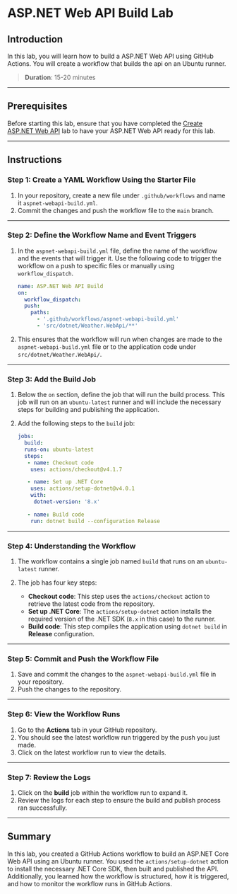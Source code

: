 # ASP.NET Web API Build Lab

## Introduction

In this lab, you will learn how to build a ASP.NET Web API using GitHub Actions. You will create a workflow that builds the api on an Ubuntu runner.

> **Duration**: 15-20 minutes

---

## Prerequisites

Before starting this lab, ensure that you have completed the [Create ASP.NET Web API](./create-aspnet-webapi.md) lab to have your ASP.NET Web API ready for this lab.

---

## Instructions

### Step 1: Create a YAML Workflow Using the Starter File

1. In your repository, create a new file under `.github/workflows` and name it `aspnet-webapi-build.yml`.
2. Commit the changes and push the workflow file to the `main` branch.

---

### Step 2: Define the Workflow Name and Event Triggers

1. In the `aspnet-webapi-build.yml` file, define the name of the workflow and the events that will trigger it. Use the following code to trigger the workflow on a push to specific files or manually using `workflow_dispatch`.

   ```yaml
   name: ASP.NET Web API Build
   on:
     workflow_dispatch:
     push:
       paths:
         - '.github/workflows/aspnet-webapi-build.yml'
         - 'src/dotnet/Weather.WebApi/**'
   ```

2. This ensures that the workflow will run when changes are made to the `aspnet-webapi-build.yml` file or to the application code under `src/dotnet/Weather.WebApi/`.

---

### Step 3: Add the Build Job

1. Below the `on` section, define the job that will run the build process. This job will run on an `ubuntu-latest` runner and will include the necessary steps for building and publishing the application.
2. Add the following steps to the `build` job:

   ```yaml
   jobs:
     build:
     runs-on: ubuntu-latest
     steps:
      - name: Checkout code
       uses: actions/checkout@v4.1.7

      - name: Set up .NET Core
       uses: actions/setup-dotnet@v4.0.1
       with:
        dotnet-version: '8.x'

      - name: Build code
       run: dotnet build --configuration Release
   ```

---

### Step 4: Understanding the Workflow

1. The workflow contains a single job named `build` that runs on an `ubuntu-latest` runner.

2. The job has four key steps:
   - **Checkout code**: This step uses the `actions/checkout` action to retrieve the latest code from the repository.
   - **Set up .NET Core**: The `actions/setup-dotnet` action installs the required version of the .NET SDK (`8.x` in this case) to the runner.
   - **Build code**: This step compiles the application using `dotnet build` in **Release** configuration.

---

### Step 5: Commit and Push the Workflow File

1. Save and commit the changes to the `aspnet-webapi-build.yml` file in your repository.
2. Push the changes to the repository.

---

### Step 6: View the Workflow Runs

1. Go to the **Actions** tab in your GitHub repository.
2. You should see the latest workflow run triggered by the push you just made.
3. Click on the latest workflow run to view the details.

---

### Step 7: Review the Logs

1. Click on the **build** job within the workflow run to expand it.
2. Review the logs for each step to ensure the build and publish process ran successfully.

---

## Summary

In this lab, you created a GitHub Actions workflow to build an ASP.NET Core Web API using an Ubuntu runner. You used the `actions/setup-dotnet` action to install the necessary .NET Core SDK, then built and published the API. Additionally, you learned how the workflow is structured, how it is triggered, and how to monitor the workflow runs in GitHub Actions.

